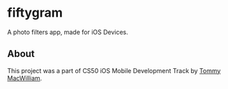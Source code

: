 # fiftygram
A photo filters app, made for iOS Devices.

## About

This project was a part of CS50 iOS Mobile Development Track by [Tommy MacWilliam](https://cs50.harvard.edu/x/2020/tracks/mobile/ios/).
